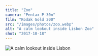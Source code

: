 ```yaml
---
title: "Zoo"
camera: "Pentax P-30n"
film: "Kodak Gold 200"
src: "/images/photos/zoo.webp"
alt: "A calm lookout inside Lisbon Zoo"
shot: "2017-10-18"
---
```


<img src="/images/photos/zoo.webp" alt="A calm lookout inside Lisbon">

